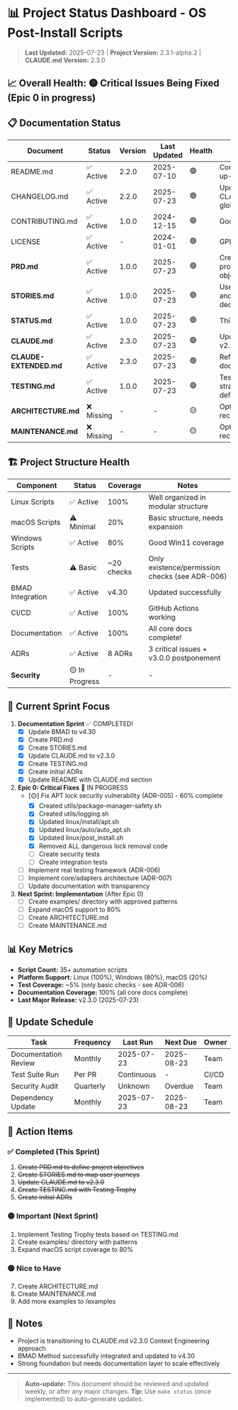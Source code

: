 # 📊 Project Status Dashboard - OS Post-Install Scripts

> **Last Updated:** 2025-07-23 | **Project Version:** 2.3.1-alpha.2 | **CLAUDE.md Version:** 2.3.0

## 📈 Overall Health: 🟡 Critical Issues Being Fixed (Epic 0 in progress)

## 📋 Documentation Status

| Document | Status | Version | Last Updated | Health | Notes |
|----------|--------|---------|--------------|--------|-------|
| README.md | ✅ Active | 2.2.0 | 2025-07-10 | 🟢 | Comprehensive, up-to-date |
| CHANGELOG.md | ✅ Active | 2.2.0 | 2025-07-23 | 🟢 | Updated with CLAUDE.md global changes |
| CONTRIBUTING.md | ✅ Active | 1.0.0 | 2024-12-15 | 🟢 | Good guidelines |
| LICENSE | ✅ Active | - | 2024-01-01 | 🟢 | GPL v3 |
| **PRD.md** | ✅ Active | 1.0.0 | 2025-07-23 | 🟢 | Created with project objectives |
| **STORIES.md** | ✅ Active | 1.0.0 | 2025-07-23 | 🟢 | User journeys and filtering decisions |
| **STATUS.md** | ✅ Active | 1.0.0 | 2025-07-23 | 🟢 | This document |
| **CLAUDE.md** | ✅ Active | 2.3.0 | 2025-07-23 | 🟢 | Updated to v2.3.0 |
| **CLAUDE-EXTENDED.md** | ✅ Active | 2.3.0 | 2025-07-23 | 🟢 | Reference document |
| **TESTING.md** | ✅ Active | 1.0.0 | 2025-07-23 | 🟢 | Testing Trophy strategy defined |
| **ARCHITECTURE.md** | ❌ Missing | - | - | 🟡 | Optional but recommended |
| **MAINTENANCE.md** | ❌ Missing | - | - | 🟡 | Optional but recommended |

## 🏗️ Project Structure Health

| Component | Status | Coverage | Notes |
|-----------|--------|----------|-------|
| Linux Scripts | ✅ Active | 100% | Well organized in modular structure |
| macOS Scripts | ⚠️ Minimal | 20% | Basic structure, needs expansion |
| Windows Scripts | ✅ Active | 80% | Good Win11 coverage |
| Tests | ⚠️ Basic | ~20 checks | Only existence/permission checks (see ADR-006) |
| BMAD Integration | ✅ Active | v4.30 | Updated successfully |
| CI/CD | ✅ Active | 100% | GitHub Actions working |
| Documentation | ✅ Active | 100% | All core docs complete! |
| ADRs | ✅ Active | 8 ADRs | 3 critical issues + v3.0.0 postponement |
| **Security** | 🟡 In Progress | - | - | 🟡 | APT lock fix 60% complete |

## 🎯 Current Sprint Focus

1. **Documentation Sprint** ✅ COMPLETED!
   - [x] Update BMAD to v4.30
   - [x] Create PRD.md
   - [x] Create STORIES.md
   - [x] Update CLAUDE.md to v2.3.0
   - [x] Create TESTING.md
   - [x] Create initial ADRs
   - [x] Update README with CLAUDE.md section

2. **Epic 0: Critical Fixes** 🚨 IN PROGRESS
   - [🟡] Fix APT lock security vulnerability (ADR-005) - 60% complete
     - [x] Created utils/package-manager-safety.sh
     - [x] Created utils/logging.sh
     - [x] Updated linux/install/apt.sh
     - [x] Updated linux/auto/auto_apt.sh
     - [x] Updated linux/post_install.sh
     - [x] Removed ALL dangerous lock removal code
     - [ ] Create security tests
     - [ ] Create integration tests
   - [ ] Implement real testing framework (ADR-006)
   - [ ] Implement core/adapters architecture (ADR-007)
   - [ ] Update documentation with transparency
   
3. **Next Sprint: Implementation** (After Epic 0)
   - [ ] Create examples/ directory with approved patterns
   - [ ] Expand macOS support to 80%
   - [ ] Create ARCHITECTURE.md
   - [ ] Create MAINTENANCE.md

## 📊 Key Metrics

- **Script Count:** 35+ automation scripts
- **Platform Support:** Linux (100%), Windows (80%), macOS (20%)
- **Test Coverage:** ~5% (only basic checks - see ADR-006)
- **Documentation Coverage:** 100% (all core docs complete)
- **Last Major Release:** v2.3.0 (2025-07-23)

## 🔄 Update Schedule

| Task | Frequency | Last Run | Next Due | Owner |
|------|-----------|----------|----------|-------|
| Documentation Review | Monthly | 2025-07-23 | 2025-08-23 | Team |
| Test Suite Run | Per PR | Continuous | - | CI/CD |
| Security Audit | Quarterly | Unknown | Overdue | Team |
| Dependency Update | Monthly | 2025-07-23 | 2025-08-23 | Team |

## 🚦 Action Items

### ✅ Completed (This Sprint)
1. ~~Create PRD.md to define project objectives~~
2. ~~Create STORIES.md to map user journeys~~
3. ~~Update CLAUDE.md to v2.3.0~~
4. ~~Create TESTING.md with Testing Trophy~~
5. ~~Create initial ADRs~~

### 🟡 Important (Next Sprint)
1. Implement Testing Trophy tests based on TESTING.md
2. Create examples/ directory with patterns
3. Expand macOS script coverage to 80%

### 🟢 Nice to Have
7. Create ARCHITECTURE.md
8. Create MAINTENANCE.md
9. Add more examples to /examples

## 📝 Notes

- Project is transitioning to CLAUDE.md v2.3.0 Context Engineering approach
- BMAD Method successfully integrated and updated to v4.30
- Strong foundation but needs documentation layer to scale effectively

---

> **Auto-update:** This document should be reviewed and updated weekly, or after any major changes.
> **Tip:** Use `make status` (once implemented) to auto-generate updates.
